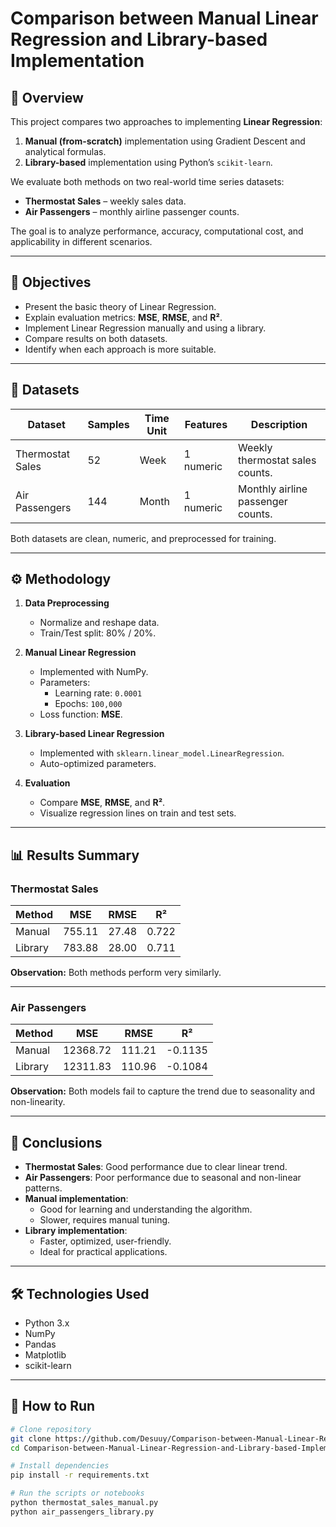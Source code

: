 # Comparison between Manual Linear Regression and Library-based Implementation

## 📌 Overview
This project compares two approaches to implementing **Linear Regression**:

1. **Manual (from-scratch)** implementation using Gradient Descent and analytical formulas.  
2. **Library-based** implementation using Python’s `scikit-learn`.

We evaluate both methods on two real-world time series datasets:
- **Thermostat Sales** – weekly sales data.
- **Air Passengers** – monthly airline passenger counts.

The goal is to analyze performance, accuracy, computational cost, and applicability in different scenarios.

---

## 🎯 Objectives
- Present the basic theory of Linear Regression.
- Explain evaluation metrics: **MSE**, **RMSE**, and **R²**.
- Implement Linear Regression manually and using a library.
- Compare results on both datasets.
- Identify when each approach is more suitable.

---

## 📂 Datasets
| Dataset           | Samples | Time Unit | Features  | Description |
|-------------------|---------|-----------|-----------|-------------|
| Thermostat Sales  | 52      | Week      | 1 numeric | Weekly thermostat sales counts. |
| Air Passengers    | 144     | Month     | 1 numeric | Monthly airline passenger counts. |

Both datasets are clean, numeric, and preprocessed for training.

---

## ⚙ Methodology
1. **Data Preprocessing**
   - Normalize and reshape data.
   - Train/Test split: 80% / 20%.

2. **Manual Linear Regression**
   - Implemented with NumPy.
   - Parameters:
     - Learning rate: `0.0001`
     - Epochs: `100,000`
   - Loss function: **MSE**.

3. **Library-based Linear Regression**
   - Implemented with `sklearn.linear_model.LinearRegression`.
   - Auto-optimized parameters.

4. **Evaluation**
   - Compare **MSE**, **RMSE**, and **R²**.
   - Visualize regression lines on train and test sets.

---

## 📊 Results Summary

### Thermostat Sales
| Method  | MSE    | RMSE   | R²     |
|---------|--------|--------|--------|
| Manual  | 755.11 | 27.48  | 0.722  |
| Library | 783.88 | 28.00  | 0.711  |

**Observation:** Both methods perform very similarly.

---

### Air Passengers
| Method  | MSE      | RMSE    | R²       |
|---------|----------|---------|----------|
| Manual  | 12368.72 | 111.21  | -0.1135  |
| Library | 12311.83 | 110.96  | -0.1084  |

**Observation:** Both models fail to capture the trend due to seasonality and non-linearity.

---

## 🏁 Conclusions
- **Thermostat Sales**: Good performance due to clear linear trend.
- **Air Passengers**: Poor performance due to seasonal and non-linear patterns.
- **Manual implementation**:
  - Good for learning and understanding the algorithm.
  - Slower, requires manual tuning.
- **Library implementation**:
  - Faster, optimized, user-friendly.
  - Ideal for practical applications.

---

## 🛠 Technologies Used
- Python 3.x
- NumPy
- Pandas
- Matplotlib
- scikit-learn

---

## 🚀 How to Run
```bash
# Clone repository
git clone https://github.com/Desuuy/Comparison-between-Manual-Linear-Regression-and-Library-based-Implementation.git
cd Comparison-between-Manual-Linear-Regression-and-Library-based-Implementation

# Install dependencies
pip install -r requirements.txt

# Run the scripts or notebooks
python thermostat_sales_manual.py
python air_passengers_library.py
